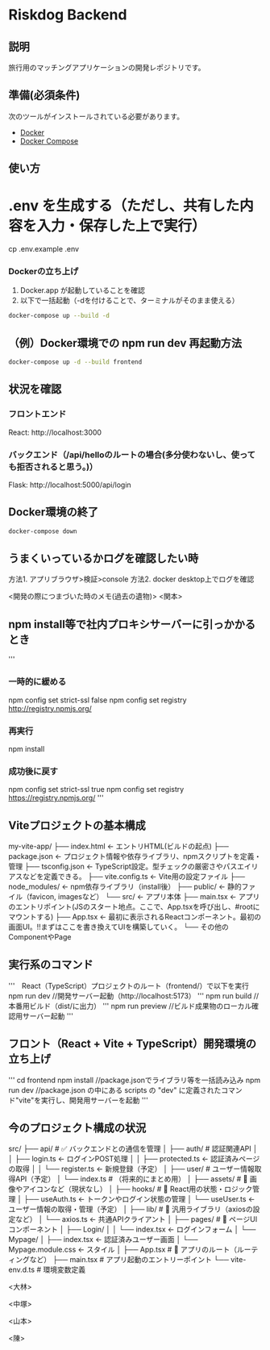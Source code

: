 # Riskdog Backend

## 説明

旅行用のマッチングアプリケーションの開発レポジトリです。

## 準備(必須条件)

次のツールがインストールされている必要があります。

- [Docker](https://www.docker.com/)
- [Docker Compose](https://docs.docker.com/compose/)

## 使い方
# .env を生成する（ただし、共有した内容を入力・保存した上で実行）
cp .env.example .env


### Dockerの立ち上げ
1. Docker.app が起動していることを確認
2. 以下で一括起動（-dを付けることで、ターミナルがそのまま使える）

```sh
docker-compose up --build -d
```

## （例）Docker環境での npm run dev 再起動方法
```sh
docker-compose up -d --build frontend
```


## 状況を確認
### フロントエンド
React: http://localhost:3000

### バックエンド（/api/helloのルートの場合(多分使わないし、使っても拒否されると思う。)）
Flask: http://localhost:5000/api/login

## Docker環境の終了
```sh
docker-compose down
```

## うまくいっているかログを確認したい時
方法1. アプリブラウザ>検証>console 
方法2. docker desktop上でログを確認




<開発の際につまづいた時のメモ(過去の遺物)>
<関本>
## npm install等で社内プロキシサーバーに引っかかるとき
'''
### 一時的に緩める
npm config set strict-ssl false
npm config set registry http://registry.npmjs.org/

### 再実行
npm install

### 成功後に戻す
npm config set strict-ssl true
npm config set registry https://registry.npmjs.org/
'''

## Viteプロジェクトの基本構成
my-vite-app/
├── index.html                 ← エントリHTML(ビルドの起点)
├── package.json               ← プロジェクト情報や依存ライブラリ、npmスクリプトを定義・管理
├── tsconfig.json              ← TypeScript設定。型チェックの厳密さやパスエイリアスなどを定義できる。
├── vite.config.ts             ← Vite用の設定ファイル
├── node_modules/              ← npm依存ライブラリ（install後）
├── public/                    ← 静的ファイル（favicon, imagesなど）
└── src/                       ← アプリ本体
    ├── main.tsx              ← アプリのエントリポイント(JSのスタート地点。ここで、App.tsxを呼び出し、#rootにマウントする)
    ├── App.tsx               ← 最初に表示されるReactコンポーネント。最初の画面UI。!!まずはここを書き換えてUIを構築していく。
    └── その他のComponentやPage

## 実行系のコマンド
'''　React（TypeScript）プロジェクトのルート（frontend/）で以下を実行
npm run dev //開発サーバー起動（http://localhost:5173）
'''
npm run build //本番用ビルド（dist/に出力）
'''
npm run preview //ビルド成果物のローカル確認用サーバー起動
'''

## フロント（React + Vite + TypeScript）開発環境の立ち上げ
'''
cd frontend
npm install //package.jsonでライブラリ等を一括読み込み
npm run dev //package.json の中にある scripts の "dev" に定義されたコマンド"vite"を実行し、開発用サーバーを起動
'''

## 今のプロジェクト構成の状況
src/
├── api/               # ✅ バックエンドとの通信を管理
│   ├── auth/          # 認証関連API
│   │   ├── login.ts        ← ログインPOST処理
│   │   ├── protected.ts    ← 認証済みページの取得
│   │   └── register.ts     ← 新規登録（予定）
│   ├── user/          # ユーザー情報取得API（予定）
│   └── index.ts       # （将来的にまとめ用）
│
├── assets/            # 🎨 画像やアイコンなど（現状なし）
│
├── hooks/             # 🔄 React用の状態・ロジック管理
│   ├── useAuth.ts     ← トークンやログイン状態の管理
│   └── useUser.ts     ← ユーザー情報の取得・管理（予定）
│
├── lib/               # 🧩 汎用ライブラリ（axiosの設定など）
│   └── axios.ts       ← 共通APIクライアント
│
├── pages/             # 📄 ページUIコンポーネント
│   ├── Login/
│   │   └── index.tsx       ← ログインフォーム
│   └── Mypage/
│       ├── index.tsx       ← 認証済みユーザー画面
│       └── Mypage.module.css ← スタイル
│
├── App.tsx            # 🌳 アプリのルート（ルーティングなど）
├── main.tsx           # アプリ起動のエントリーポイント
└── vite-env.d.ts      # 環境変数定義


<大林>

<中塚>

<山本>

<陳>